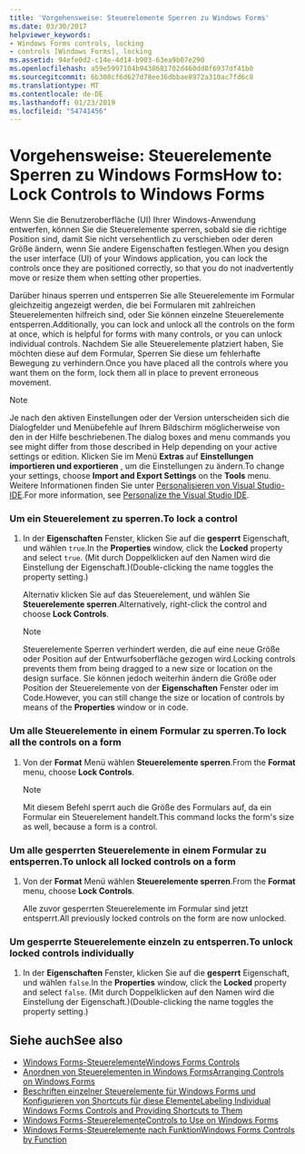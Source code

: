 ```yaml
---
title: 'Vorgehensweise: Steuerelemente Sperren zu Windows Forms'
ms.date: 03/30/2017
helpviewer_keywords:
- Windows Forms controls, locking
- controls [Windows Forms], locking
ms.assetid: 94efe0d2-c14e-4d14-b903-63ea9b07e290
ms.openlocfilehash: a59e5997104b9438681702d460dd8f6937df41b0
ms.sourcegitcommit: 6b308cf6d627d78ee36dbbae8972a310ac7fd6c8
ms.translationtype: MT
ms.contentlocale: de-DE
ms.lasthandoff: 01/23/2019
ms.locfileid: "54741456"
---
```

# <a name="how-to-lock-controls-to-windows-forms"></a><span data-ttu-id="9a535-102">Vorgehensweise: Steuerelemente Sperren zu Windows Forms</span><span class="sxs-lookup"><span data-stu-id="9a535-102">How to: Lock Controls to Windows Forms</span></span>
<span data-ttu-id="9a535-103">Wenn Sie die Benutzeroberfläche (UI) Ihrer Windows-Anwendung entwerfen, können Sie die Steuerelemente sperren, sobald sie die richtige Position sind, damit Sie nicht versehentlich zu verschieben oder deren Größe ändern, wenn Sie andere Eigenschaften festlegen.</span><span class="sxs-lookup"><span data-stu-id="9a535-103">When you design the user interface (UI) of your Windows application, you can lock the controls once they are positioned correctly, so that you do not inadvertently move or resize them when setting other properties.</span></span>  
  
 <span data-ttu-id="9a535-104">Darüber hinaus sperren und entsperren Sie alle Steuerelemente im Formular gleichzeitig angezeigt werden, die bei Formularen mit zahlreichen Steuerelementen hilfreich sind, oder Sie können einzelne Steuerelemente entsperren.</span><span class="sxs-lookup"><span data-stu-id="9a535-104">Additionally, you can lock and unlock all the controls on the form at once, which is helpful for forms with many controls, or you can unlock individual controls.</span></span> <span data-ttu-id="9a535-105">Nachdem Sie alle Steuerelemente platziert haben, Sie möchten diese auf dem Formular, Sperren Sie diese um fehlerhafte Bewegung zu verhindern.</span><span class="sxs-lookup"><span data-stu-id="9a535-105">Once you have placed all the controls where you want them on the form, lock them all in place to prevent erroneous movement.</span></span>  
  
> [!NOTE]
>  <span data-ttu-id="9a535-106">Je nach den aktiven Einstellungen oder der Version unterscheiden sich die Dialogfelder und Menübefehle auf Ihrem Bildschirm möglicherweise von den in der Hilfe beschriebenen.</span><span class="sxs-lookup"><span data-stu-id="9a535-106">The dialog boxes and menu commands you see might differ from those described in Help depending on your active settings or edition.</span></span> <span data-ttu-id="9a535-107">Klicken Sie im Menü **Extras** auf **Einstellungen importieren und exportieren** , um die Einstellungen zu ändern.</span><span class="sxs-lookup"><span data-stu-id="9a535-107">To change your settings, choose **Import and Export Settings** on the **Tools** menu.</span></span> <span data-ttu-id="9a535-108">Weitere Informationen finden Sie unter [Personalisieren von Visual Studio-IDE](/visualstudio/ide/personalizing-the-visual-studio-ide).</span><span class="sxs-lookup"><span data-stu-id="9a535-108">For more information, see [Personalize the Visual Studio IDE](/visualstudio/ide/personalizing-the-visual-studio-ide).</span></span>  
  
### <a name="to-lock-a-control"></a><span data-ttu-id="9a535-109">Um ein Steuerelement zu sperren.</span><span class="sxs-lookup"><span data-stu-id="9a535-109">To lock a control</span></span>  
  
1.  <span data-ttu-id="9a535-110">In der **Eigenschaften** Fenster, klicken Sie auf die **gesperrt** Eigenschaft, und wählen `true`.</span><span class="sxs-lookup"><span data-stu-id="9a535-110">In the **Properties** window, click the **Locked** property and select `true`.</span></span> <span data-ttu-id="9a535-111">(Mit durch Doppelklicken auf den Namen wird die Einstellung der Eigenschaft.)</span><span class="sxs-lookup"><span data-stu-id="9a535-111">(Double-clicking the name toggles the property setting.)</span></span>  
  
     <span data-ttu-id="9a535-112">Alternativ klicken Sie auf das Steuerelement, und wählen Sie **Steuerelemente sperren**.</span><span class="sxs-lookup"><span data-stu-id="9a535-112">Alternatively, right-click the control and choose **Lock Controls**.</span></span>  
  
    > [!NOTE]
    >  <span data-ttu-id="9a535-113">Steuerelemente Sperren verhindert werden, die auf eine neue Größe oder Position auf der Entwurfsoberfläche gezogen wird.</span><span class="sxs-lookup"><span data-stu-id="9a535-113">Locking controls prevents them from being dragged to a new size or location on the design surface.</span></span> <span data-ttu-id="9a535-114">Sie können jedoch weiterhin ändern die Größe oder Position der Steuerelemente von der **Eigenschaften** Fenster oder im Code.</span><span class="sxs-lookup"><span data-stu-id="9a535-114">However, you can still change the size or location of controls by means of the **Properties** window or in code.</span></span>  
  
### <a name="to-lock-all-the-controls-on-a-form"></a><span data-ttu-id="9a535-115">Um alle Steuerelemente in einem Formular zu sperren.</span><span class="sxs-lookup"><span data-stu-id="9a535-115">To lock all the controls on a form</span></span>  
  
1.  <span data-ttu-id="9a535-116">Von der **Format** Menü wählen **Steuerelemente sperren**.</span><span class="sxs-lookup"><span data-stu-id="9a535-116">From the **Format** menu, choose **Lock Controls**.</span></span>  
  
    > [!NOTE]
    >  <span data-ttu-id="9a535-117">Mit diesem Befehl sperrt auch die Größe des Formulars auf, da ein Formular ein Steuerelement handelt.</span><span class="sxs-lookup"><span data-stu-id="9a535-117">This command locks the form's size as well, because a form is a control.</span></span>  
  
### <a name="to-unlock-all-locked-controls-on-a-form"></a><span data-ttu-id="9a535-118">Um alle gesperrten Steuerelemente in einem Formular zu entsperren.</span><span class="sxs-lookup"><span data-stu-id="9a535-118">To unlock all locked controls on a form</span></span>  
  
1.  <span data-ttu-id="9a535-119">Von der **Format** Menü wählen **Steuerelemente sperren**.</span><span class="sxs-lookup"><span data-stu-id="9a535-119">From the **Format** menu, choose **Lock Controls**.</span></span>  
  
     <span data-ttu-id="9a535-120">Alle zuvor gesperrten Steuerelemente im Formular sind jetzt entsperrt.</span><span class="sxs-lookup"><span data-stu-id="9a535-120">All previously locked controls on the form are now unlocked.</span></span>  
  
### <a name="to-unlock-locked-controls-individually"></a><span data-ttu-id="9a535-121">Um gesperrte Steuerelemente einzeln zu entsperren.</span><span class="sxs-lookup"><span data-stu-id="9a535-121">To unlock locked controls individually</span></span>  
  
1.  <span data-ttu-id="9a535-122">In der **Eigenschaften** Fenster, klicken Sie auf die **gesperrt** Eigenschaft, und wählen `false`.</span><span class="sxs-lookup"><span data-stu-id="9a535-122">In the **Properties** window, click the **Locked** property and select `false`.</span></span> <span data-ttu-id="9a535-123">(Mit durch Doppelklicken auf den Namen wird die Einstellung der Eigenschaft.)</span><span class="sxs-lookup"><span data-stu-id="9a535-123">(Double-clicking the name toggles the property setting.)</span></span>  
  
## <a name="see-also"></a><span data-ttu-id="9a535-124">Siehe auch</span><span class="sxs-lookup"><span data-stu-id="9a535-124">See also</span></span>
- [<span data-ttu-id="9a535-125">Windows Forms-Steuerelemente</span><span class="sxs-lookup"><span data-stu-id="9a535-125">Windows Forms Controls</span></span>](../../../../docs/framework/winforms/controls/index.md)
- [<span data-ttu-id="9a535-126">Anordnen von Steuerelementen in Windows Forms</span><span class="sxs-lookup"><span data-stu-id="9a535-126">Arranging Controls on Windows Forms</span></span>](../../../../docs/framework/winforms/controls/arranging-controls-on-windows-forms.md)
- [<span data-ttu-id="9a535-127">Beschriften einzelner Steuerelemente für Windows Forms und Konfigurieren von Shortcuts für diese Elemente</span><span class="sxs-lookup"><span data-stu-id="9a535-127">Labeling Individual Windows Forms Controls and Providing Shortcuts to Them</span></span>](../../../../docs/framework/winforms/controls/labeling-individual-windows-forms-controls-and-providing-shortcuts-to-them.md)
- [<span data-ttu-id="9a535-128">Windows Forms-Steuerelemente</span><span class="sxs-lookup"><span data-stu-id="9a535-128">Controls to Use on Windows Forms</span></span>](../../../../docs/framework/winforms/controls/controls-to-use-on-windows-forms.md)
- [<span data-ttu-id="9a535-129">Windows Forms-Steuerelemente nach Funktion</span><span class="sxs-lookup"><span data-stu-id="9a535-129">Windows Forms Controls by Function</span></span>](../../../../docs/framework/winforms/controls/windows-forms-controls-by-function.md)
